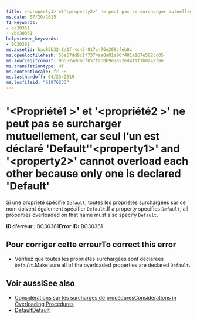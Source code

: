 ```yaml
---
title: «<property1>'et'<property2>' ne peut pas se surcharger mutuellement, car seul l’un est déclaré 'Default'
ms.date: 07/20/2015
f1_keywords:
- bc30361
- vbc30361
helpviewer_keywords:
- BC30361
ms.assetid: bac85b32-1a1f-4c43-817c-76e209cfeb8c
ms.openlocfilehash: 56e67dd9c1f7374aa0a81a90f481a167e582cc05
ms.sourcegitcommit: 9b552addadfb57fab0b9e7852ed4f1f1b8a42f8e
ms.translationtype: HT
ms.contentlocale: fr-FR
ms.lasthandoff: 04/23/2019
ms.locfileid: "61976233"
---
```

# <a name="property1-and-property2-cannot-overload-each-other-because-only-one-is-declared-default"></a><span data-ttu-id="e3b06-102">'\<Propriété1 >' et '\<propriété2 >' ne peut pas se surcharger mutuellement, car seul l’un est déclaré 'Default'</span><span class="sxs-lookup"><span data-stu-id="e3b06-102">'\<property1>' and '\<property2>' cannot overload each other because only one is declared 'Default'</span></span>
<span data-ttu-id="e3b06-103">Si une propriété spécifie `Default`, toutes les propriétés surchargées sur ce nom doivent également spécifier `Default`.</span><span class="sxs-lookup"><span data-stu-id="e3b06-103">If a property specifies `Default`, all properties overloaded on that name must also specify `Default`.</span></span>  
  
 <span data-ttu-id="e3b06-104">**ID d’erreur :** BC30361</span><span class="sxs-lookup"><span data-stu-id="e3b06-104">**Error ID:** BC30361</span></span>  
  
## <a name="to-correct-this-error"></a><span data-ttu-id="e3b06-105">Pour corriger cette erreur</span><span class="sxs-lookup"><span data-stu-id="e3b06-105">To correct this error</span></span>  
  
- <span data-ttu-id="e3b06-106">Vérifiez que toutes les propriétés surchargées sont déclarées `Default`.</span><span class="sxs-lookup"><span data-stu-id="e3b06-106">Make sure all of the overloaded properties are declared `Default`.</span></span>  
  
## <a name="see-also"></a><span data-ttu-id="e3b06-107">Voir aussi</span><span class="sxs-lookup"><span data-stu-id="e3b06-107">See also</span></span>

- [<span data-ttu-id="e3b06-108">Considérations sur les surcharges de procédures</span><span class="sxs-lookup"><span data-stu-id="e3b06-108">Considerations in Overloading Procedures</span></span>](../../visual-basic/programming-guide/language-features/procedures/considerations-in-overloading-procedures.md)
- [<span data-ttu-id="e3b06-109">Default</span><span class="sxs-lookup"><span data-stu-id="e3b06-109">Default</span></span>](../../visual-basic/language-reference/modifiers/default.md)
